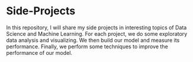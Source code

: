# Side-Projects
In this repository, I will share my side projects in interesting topics of Data Science and Machine Learning. For each project, we do some exploratory data analysis and visualizing. We then build our model and measure its performance. Finally, we perform some techniques to improve the performance of our model.
